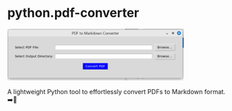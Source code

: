 # python.pdf-converter

<img src="https://github.com/joneel-git/python.pdf-converter/blob/main/pdf2md.png" width="400">

A lightweight Python tool to effortlessly convert PDFs to Markdown format. \
➡️📄
